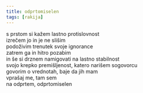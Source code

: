 ```yaml
---
title: odprtomiselen
tags: [rakija]
---
```

s prstom si kažem lastno protislovnost\
izrečem jo in je ne slišim\
podoživim trenutek svoje ignorance\
zatrem ga in hitro pozabim\
in še si drznem namigovati na lastno stabilnost\
svojo krepko premišljenost, katero narišem sogovorcu\
govorim o vrednotah, baje da jih mam\
vprašaj me, tam sem\
na odprtem, odprtomiselen

